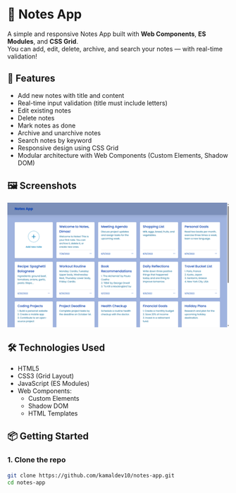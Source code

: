 # 📝 Notes App

A simple and responsive Notes App built with **Web Components**, **ES Modules**, and **CSS Grid**.  
You can add, edit, delete, archive, and search your notes — with real-time validation!

## 🚀 Features

- Add new notes with title and content
- Real-time input validation (title must include letters)
- Edit existing notes
- Delete notes
- Mark notes as done
- Archive and unarchive notes
- Search notes by keyword
- Responsive design using CSS Grid
- Modular architecture with Web Components (Custom Elements, Shadow DOM)

## 🖼️ Screenshots

![Tampilan Utama](./img/notes-app.png)

## 🛠️ Technologies Used

- HTML5
- CSS3 (Grid Layout)
- JavaScript (ES Modules)
- Web Components:
  - Custom Elements
  - Shadow DOM
  - HTML Templates

## 📦 Getting Started

### 1. Clone the repo

```bash
git clone https://github.com/kamaldev10/notes-app.git
cd notes-app
```
